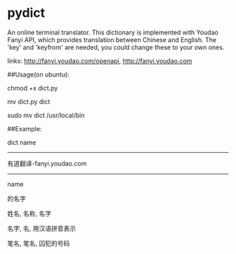 pydict
===
An online terminal translator.
This dictionary is implemented with Youdao Fanyi API, which provides
translation between Chinese and English.
The 'key' and 'keyfrom' are needed, you could change these to your 
own ones.
	
links:	http://fanyi.youdao.com/openapi, http://fanyi.youdao.com

##Usage(on ubuntu):

chmod +x dict.py

mv dict.py dict

sudo mv dict /usr/local/bin

##Example:

dict name

-------------------------------------------------

有道翻译-fanyi.youdao.com

-------------------------------------------------

name

的名字

姓名, 名称, 名字

名字, 名, 用汉语拼音表示

笔名, 笔名, 囚犯的号码
